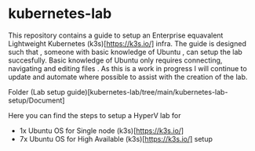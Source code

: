 # kubernetes-lab

This repository contains a guide to setup an Enterprise equavalent  Lightweight Kubernetes (k3s)[https://k3s.io/] infra.
The guide is designed such that , someone with basic knowledge of Ubuntu , can setup the lab succesfully. Basic knowledge of Ubuntu only requires connecting, navigating and editing files .
As this is a work in progress I will continue to update and automate where possible to assist with the creation of the lab.

Folder (Lab setup guide)[kubernetes-lab/tree/main/kubernetes-lab-setup/Document]

Here you can find the steps to setup a HyperV lab for 
- 1x Ubuntu OS for Single node (k3s)[https://k3s.io/]
- 7x Ubuntu OS for High Available (k3s)[https://k3s.io/] setup


